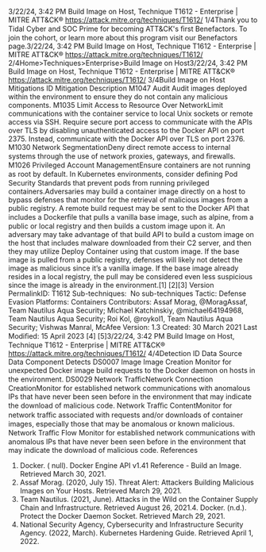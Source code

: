 3/22/24, 3:42 PM Build Image on Host, Technique T1612 - Enterprise | MITRE ATT&CK®
https://attack.mitre.org/techniques/T1612/ 1/4Thank you to Tidal Cyber and SOC Prime for becoming ATT&CK's ﬁrst Benefactors. To join the cohort, or learn more about this program visit our
Benefactors page.3/22/24, 3:42 PM Build Image on Host, Technique T1612 - Enterprise | MITRE ATT&CK®
https://attack.mitre.org/techniques/T1612/ 2/4Home>Techniques>Enterprise>Build Image on Host3/22/24, 3:42 PM Build Image on Host, Technique T1612 - Enterprise | MITRE ATT&CK®
https://attack.mitre.org/techniques/T1612/ 3/4Build Image on Host
Mitigations
ID Mitigation Description
M1047 Audit Audit images deployed within the environment to ensure they do not contain any malicious
components.
M1035 Limit Access to
Resource Over
NetworkLimit communications with the container service to local Unix sockets or remote access via SSH.
Require secure port access to communicate with the APIs over TLS by disabling unauthenticated
access to the Docker API on port 2375. Instead, communicate with the Docker API over TLS on port
2376.
M1030 Network
SegmentationDeny direct remote access to internal systems through the use of network proxies, gateways, and
ﬁrewalls.
M1026 Privileged Account
ManagementEnsure containers are not running as root by default. In Kubernetes environments, consider deﬁning
Pod Security Standards that prevent pods from running privileged containers.Adversaries may build a container image directly on a host to bypass defenses that monitor for the retrieval of malicious images from a
public registry. A remote build request may be sent to the Docker API that includes a Dockerﬁle that pulls a vanilla base image, such as
alpine, from a public or local registry and then builds a custom image upon it.
An adversary may take advantage of that build API to build a custom image on the host that includes malware downloaded from their C2
server, and then they may utilize Deploy Container using that custom image. If the base image is pulled from a public registry, defenses
will likely not detect the image as malicious since it’s a vanilla image. If the base image already resides in a local registry, the pull may be
considered even less suspicious since the image is already in the environment.[1]
[2][3]
Version PermalinkID: T1612
Sub-techniques:  No sub-techniques
 
Tactic: Defense Evasion
 
Platforms: Containers
Contributors: Assaf Morag, @MoragAssaf, Team Nautilus Aqua Security; Michael Katchinskiy, @michael64194968, Team Nautilus
Aqua Security; Roi Kol, @roykol1, Team Nautilus Aqua Security; Vishwas Manral, McAfee
Version: 1.3
Created: 30 March 2021
Last Modiﬁed: 15 April 2023
[4]
[5]3/22/24, 3:42 PM Build Image on Host, Technique T1612 - Enterprise | MITRE ATT&CK®
https://attack.mitre.org/techniques/T1612/ 4/4Detection
ID Data Source Data Component Detects
DS0007 Image Image Creation Monitor for unexpected Docker image build requests to the Docker daemon on hosts
in the environment.
DS0029 Network TraﬃcNetwork Connection
CreationMonitor for established network communications with anomalous IPs that have
never been seen before in the environment that may indicate the download of
malicious code.
Network Traﬃc
ContentMonitor for network traﬃc associated with requests and/or downloads of container
images, especially those that may be anomalous or known malicious.
Network Traﬃc Flow Monitor for established network communications with anomalous IPs that have
never been seen before in the environment that may indicate the download of
malicious code.
References
1. Docker. ( null). Docker Engine API v1.41 Reference - Build an
Image. Retrieved March 30, 2021.
2. Assaf Morag. (2020, July 15). Threat Alert: Attackers Building
Malicious Images on Your Hosts. Retrieved March 29, 2021.
3. Team Nautilus. (2021, June). Attacks in the Wild on the
Container Supply Chain and Infrastructure. Retrieved August
26, 2021.4. Docker. (n.d.). Protect the Docker Daemon Socket. Retrieved
March 29, 2021.
5. National Security Agency, Cybersecurity and Infrastructure
Security Agency. (2022, March). Kubernetes Hardening Guide.
Retrieved April 1, 2022.